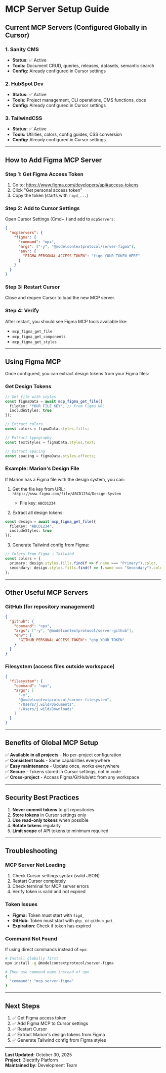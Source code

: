 # MCP Server Setup Guide

## Current MCP Servers (Configured Globally in Cursor)

### 1. Sanity CMS
- **Status:** ✅ Active
- **Tools:** Document CRUD, queries, releases, datasets, semantic search
- **Config:** Already configured in Cursor settings

### 2. HubSpot Dev
- **Status:** ✅ Active
- **Tools:** Project management, CLI operations, CMS functions, docs
- **Config:** Already configured in Cursor settings

### 3. TailwindCSS
- **Status:** ✅ Active
- **Tools:** Utilities, colors, config guides, CSS conversion
- **Config:** Already configured in Cursor settings

---

## How to Add Figma MCP Server

### Step 1: Get Figma Access Token

1. Go to: https://www.figma.com/developers/api#access-tokens
2. Click "Get personal access token"
3. Copy the token (starts with `figd_...`)

### Step 2: Add to Cursor Settings

Open Cursor Settings (Cmd+,) and add to `mcpServers`:

```json
{
  "mcpServers": {
    "figma": {
      "command": "npx",
      "args": ["-y", "@modelcontextprotocol/server-figma"],
      "env": {
        "FIGMA_PERSONAL_ACCESS_TOKEN": "figd_YOUR_TOKEN_HERE"
      }
    }
  }
}
```

### Step 3: Restart Cursor

Close and reopen Cursor to load the new MCP server.

### Step 4: Verify

After restart, you should see Figma MCP tools available like:
- `mcp_figma_get_file`
- `mcp_figma_get_components`
- `mcp_figma_get_styles`

---

## Using Figma MCP

Once configured, you can extract design tokens from your Figma files:

### Get Design Tokens
```typescript
// Get file with styles
const figmaData = await mcp_figma_get_file({
  fileKey: "YOUR_FILE_KEY", // From Figma URL
  includeStyles: true
});

// Extract colors
const colors = figmaData.styles.fills;

// Extract typography
const textStyles = figmaData.styles.text;

// Extract spacing
const spacing = figmaData.styles.effects;
```

### Example: Marion's Design File

If Marion has a Figma file with the design system, you can:

1. Get the file key from URL: `https://www.figma.com/file/ABCD1234/Design-System`
   - File key: `ABCD1234`

2. Extract all design tokens:
```typescript
const design = await mcp_figma_get_file({
  fileKey: "ABCD1234",
  includeStyles: true
});
```

3. Generate Tailwind config from Figma:
```typescript
// Colors from Figma → Tailwind
const colors = {
  primary: design.styles.fills.find(f => f.name === "Primary").color,
  secondary: design.styles.fills.find(f => f.name === "Secondary").color,
};
```

---

## Other Useful MCP Servers

### GitHub (for repository management)
```json
{
  "github": {
    "command": "npx",
    "args": ["-y", "@modelcontextprotocol/server-github"],
    "env": {
      "GITHUB_PERSONAL_ACCESS_TOKEN": "ghp_YOUR_TOKEN"
    }
  }
}
```

### Filesystem (access files outside workspace)
```json
{
  "filesystem": {
    "command": "npx",
    "args": [
      "-y",
      "@modelcontextprotocol/server-filesystem",
      "/Users/j.wild/Documents",
      "/Users/j.wild/Downloads"
    ]
  }
}
```

---

## Benefits of Global MCP Setup

✅ **Available in all projects** - No per-project configuration  
✅ **Consistent tools** - Same capabilities everywhere  
✅ **Easy maintenance** - Update once, works everywhere  
✅ **Secure** - Tokens stored in Cursor settings, not in code  
✅ **Cross-project** - Access Figma/GitHub/etc from any workspace

---

## Security Best Practices

1. **Never commit tokens** to git repositories
2. **Store tokens** in Cursor settings only
3. **Use read-only tokens** when possible
4. **Rotate tokens** regularly
5. **Limit scope** of API tokens to minimum required

---

## Troubleshooting

### MCP Server Not Loading

1. Check Cursor settings syntax (valid JSON)
2. Restart Cursor completely
3. Check terminal for MCP server errors
4. Verify token is valid and not expired

### Token Issues

- **Figma:** Token must start with `figd_`
- **GitHub:** Token must start with `ghp_` or `github_pat_`
- **Expiration:** Check if token has expired

### Command Not Found

If using direct commands instead of `npx`:
```bash
# Install globally first
npm install -g @modelcontextprotocol/server-figma

# Then use command name instead of npx
{
  "command": "mcp-server-figma"
}
```

---

## Next Steps

1. ✅ Get Figma access token
2. ✅ Add Figma MCP to Cursor settings
3. ✅ Restart Cursor
4. ✅ Extract Marion's design tokens from Figma
5. ✅ Generate Tailwind config from Figma styles

---

**Last Updated:** October 30, 2025  
**Project:** 3lectrify Platform  
**Maintained by:** Development Team



